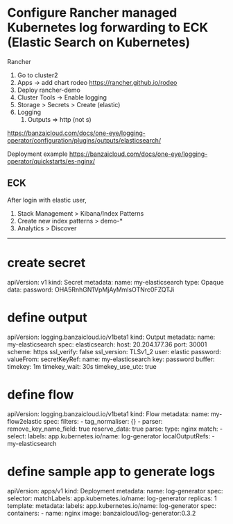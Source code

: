 # Configure Rancher managed Kubernetes log forwarding to ECK (Elastic Search on Kubernetes)

Rancher
1. Go to cluster2
2. Apps -> add chart rodeo https://rancher.github.io/rodeo
3. Deploy rancher-demo
4. Cluster Tools -> Enable logging
5. Storage > Secrets > Create (elastic)
6. Logging 
    1. Outputs => http (not s) 

https://banzaicloud.com/docs/one-eye/logging-operator/configuration/plugins/outputs/elasticsearch/

Deployment example
https://banzaicloud.com/docs/one-eye/logging-operator/quickstarts/es-nginx/



## ECK 

After login with elastic user,

1. Stack Management > Kibana/Index Patterns
2. Create new index patterns > demo-*
3. Analytics > Discover


--------------------------------

# create secret
apiVersion: v1
kind: Secret
metadata:
  name: my-elasticsearch
type: Opaque
data:
  password: OHA5RnhGN1VpMjAyMmlsOTNrc0FZQTJi



# define output

apiVersion: logging.banzaicloud.io/v1beta1
kind: Output
metadata:
  name: my-elasticsearch
spec:
  elasticsearch:
    host: 20.204.177.36
    port: 30001
    scheme: https
    ssl_verify: false
    ssl_version: TLSv1_2
    user: elastic
    password:
      valueFrom:
        secretKeyRef:
          name: my-elasticsearch
          key: password
    buffer:
      timekey: 1m
      timekey_wait: 30s
      timekey_use_utc: true


# define flow

apiVersion: logging.banzaicloud.io/v1beta1
kind: Flow
metadata:
  name: my-flow2elastic
spec:
  filters:
    - tag_normaliser: {}
    - parser:
        remove_key_name_field: true
        reserve_data: true
        parse:
          type: nginx
  match:
     - select:
         labels:
           app.kubernetes.io/name: log-generator
  localOutputRefs:
    - my-elasticsearch

# define sample app to generate logs

apiVersion: apps/v1
kind: Deployment
metadata:
 name: log-generator
spec:
 selector:
   matchLabels:
     app.kubernetes.io/name: log-generator
 replicas: 1
 template:
   metadata:
     labels:
       app.kubernetes.io/name: log-generator
   spec:
     containers:
     - name: nginx
       image: banzaicloud/log-generator:0.3.2

# 


